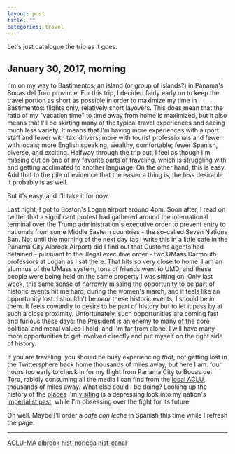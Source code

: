 ```yaml
---
layout: post
title: ""
categories: travel
---
```


Let's just catalogue the trip as it goes.

## January 30, 2017, morning

I'm on my way to Bastimentos, an island (or group of islands?) in Panama's Bocas del Toro province.  For this trip, I decided fairly early on to keep the travel portion as short as possible in order to maximize my time in Bastimentos: flights only, relatively short layovers.  This does mean that the ratio of my "vacation time" to time away from home is maximized, but it also means that I'll be skirting many of the typical travel experiences and seeing much less variety.  It means that I'm having more experiences with airport staff and fewer with taxi drivers; more with tourist professionals and fewer with locals; more English speaking, wealthy, comfortable; fewer Spanish, diverse, and exciting.  Halfway through the trip out, I feel as though I'm missing out on one of my favorite parts of traveling, which is struggling with and getting acclimated to another language.  On the other hand, this is easy.  Add that to the pile of evidence that the easier a thing is, the less desirable it probably is as well.

But it's easy, and I'll take it for now.

Last night, I got to Boston's Logan airport around 4pm.  Soon after, I read on twitter that a significant protest had gathered around the international terminal over the Trump administration's executive order to prevent entry to nationals from some Middle Eastern countries - the so-called Seven Nations Ban.  Not until the morning of the next day (as I write this in a little cafe in the Panama City Albrook Airport) did I find out that Customs agents had detained - pursuant to the illegal executive order - two UMass Darmouth professors at Logan as I sat there.  That hits so very close to home: I am an alumnus of the UMass system, tons of friends went to UMD, and these people were being held on the same property I was sitting on.  Only last week, this same sense of narrowly missing the opportunity to be part of historic events hit me hard, during the women's march, and it feels like an opportunity lost.  I shouldn't be _near_ these historic events, I should be _in_ them.  It feels cowardly to desire to be part of history but to let it pass by at such a close proximity.  Unfortunately, such opportunities are coming fast and furious these days: the President is an enemy to many of the core political and moral values I hold, and I'm far from alone.  I will have many more opportunities to get involved directly and put myself on the right side of history.

If you are traveling, you should be busy experiencing _that_, not getting lost in the Twittersphere back home thousands of miles away, but here I am: four hours too early to check in for my flight from Panama City to Bocas del Toro, rabidly consuming all the media I can find from the [local ACLU](ACLU-MA), thousands of miles away.  What else could I be doing?  Looking up the history of the [places](hist-noriega) I'm [visiting](albrook) is a depressing look into my nation's [imperialist past](hist-canal), while I'm obsessing over the fight for its future.

Oh well.  Maybe I'll order a _cafe con leche_ in Spanish this time while I refresh the page.

---

[ACLU-MA]()
[albrook]()
[hist-noriega]()
[hist-canal]()
